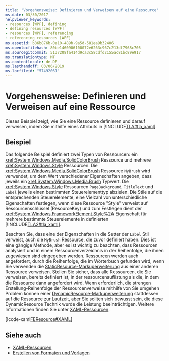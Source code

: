 ```yaml
---
title: 'Vorgehensweise: Definieren und Verweisen auf eine Ressource'
ms.date: 03/30/2017
helpviewer_keywords:
- resources [WPF], defining
- defining resources [WPF]
- resources [WPF], referencing
- referencing resources [WPF]
ms.assetid: b86b876b-0a10-489b-9a5d-581ea9b32406
ms.openlocfilehash: 80be1460906100072e6263c967c213df7968c705
ms.sourcegitcommit: 5137208fa414d9ca3c58cdfd2155ac81bc89e917
ms.translationtype: MT
ms.contentlocale: de-DE
ms.lasthandoff: 03/06/2019
ms.locfileid: "57492061"
---
```

# <a name="how-to-define-and-reference-a-resource"></a>Vorgehensweise: Definieren und Verweisen auf eine Ressource

Dieses Beispiel zeigt, wie Sie eine Ressource definieren und darauf verweisen, indem Sie mithilfe eines Attributs in [!INCLUDE[TLA#tla_xaml](../../../../includes/tlasharptla-xaml-md.md)].

## <a name="example"></a>Beispiel

Das folgende Beispiel definiert zwei Typen von Ressourcen: ein <xref:System.Windows.Media.SolidColorBrush> Ressource und mehrere <xref:System.Windows.Style> Ressourcen. Die <xref:System.Windows.Media.SolidColorBrush> Ressource `MyBrush` wird verwendet, um dem Wert verschiedener Eigenschaften angeben, dass jeweils ein <xref:System.Windows.Media.Brush> Typwert. Die <xref:System.Windows.Style> Ressourcen `PageBackground`, `TitleText` und `Label` jeweils einen bestimmten Steuerelementtyp abzielen. Die Stile auf die entsprechenden Steuerelemente, eine Vielzahl von unterschiedliche Eigenschaften festlegen, wenn diese Ressource "Style" verweist auf Ressourcenschlüssel (ResourceKey) und zum Festlegen dient der <xref:System.Windows.FrameworkElement.Style%2A> Eigenschaft für mehrere bestimmte Steuerelemente in definierten [!INCLUDE[TLA2#tla_xaml](../../../../includes/tla2sharptla-xaml-md.md)].

Beachten Sie, dass eine der Eigenschaften in die Setter der `Label` Stil verweist, auch die `MyBrush` Ressource, die zuvor definiert haben. Dies ist eine gängige Methode, aber es ist wichtig zu beachten, dass Ressourcen analysiert und in einem Ressourcenverzeichnis in der Reihenfolge, die ihnen zugewiesen sind eingegeben werden. Ressourcen werden auch angefordert, durch die Reihenfolge, die im Wörterbuch gefunden wird, wenn Sie verwenden die [StaticResource-Markuperweiterung](staticresource-markup-extension.md) aus einer anderen Ressource verweisen. Stellen Sie sicher, dass alle Ressourcen, die Sie verweisen, bereits definiert ist, in der ressourcenauflistung als die, in dem die Ressource dann angefordert wird. Wenn erforderlich, die strengen Erstellung-Reihenfolge der Ressourcenverweise mithilfe von Sie umgehen Problem können einer [DynamicResource-Markuperweiterung](dynamicresource-markup-extension.md) stattdessen auf die Ressource zur Laufzeit, aber Sie sollten sich bewusst sein, die diese DynamicResource Technik wurde die Leistung beeinträchtigen. Weitere Informationen finden Sie unter [XAML-Ressourcen](xaml-resources.md).

[!code-xaml[FEResource#XAML](~/samples/snippets/csharp/VS_Snippets_Wpf/FEResource/CS/default.xaml#xaml)]

## <a name="see-also"></a>Siehe auch

- [XAML-Ressourcen](xaml-resources.md)
- [Erstellen von Formaten und Vorlagen](../controls/styling-and-templating.md)
